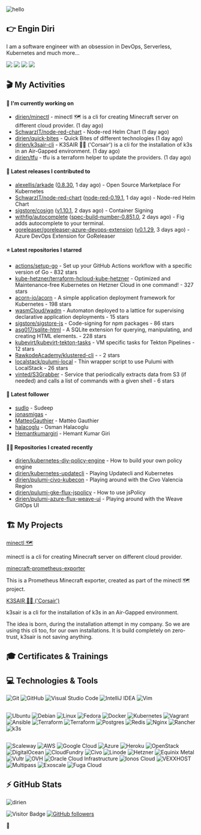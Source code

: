 ![hello](https://media.giphy.com/media/3ornk57KwDXf81rjWM/giphy.gif)

## 👉 Engin Diri

I am a software engineer with an obsession in DevOps, Serverless, Kubernetes and much more...

[![](https://img.shields.io/badge/-@__ediri-%231DA1F2?style=for-the-badge&logo=twitter&logoColor=ffffff)](https://twitter.com/_ediri)
[![](https://img.shields.io/badge/-@dirien-%23181717?style=for-the-badge&logo=github)](https://github.com/dirien)
[![](https://img.shields.io/badge/-@__ediri-E4405F?style=for-the-badge&logo=instagram&logoColor=white)](https://www.instagram.com/_ediri/)
[![](https://img.shields.io/badge/dirien-003366?style=for-the-badge&logo=linuxfoundation&logoColor=white)](https://openprofile.dev/profile/dirien)

## 🎬 My Activities

#### 👷 I'm currently working on

- [dirien/minectl](https://github.com/dirien/minectl) - minectl 🗺  is a cli for creating Minecraft server on different cloud provider. (1 day ago)
- [SchwarzIT/node-red-chart](https://github.com/SchwarzIT/node-red-chart) - Node-red Helm Chart (1 day ago)
- [dirien/quick-bites](https://github.com/dirien/quick-bites) - Quick Bites of different technologies (1 day ago)
- [dirien/k3sair-cli](https://github.com/dirien/k3sair-cli) - K3SAIR 🏴‍☠️️ (&#39;Corsair&#39;) is a cli for the installation of k3s in an Air-Gapped environment. (1 day ago)
- [dirien/tfu](https://github.com/dirien/tfu) - tfu is a terraform helper to update the providers. (1 day ago)

#### 🚀 Latest releases I contributed to

- [alexellis/arkade](https://github.com/alexellis/arkade) ([0.8.30](https://github.com/alexellis/arkade/releases/tag/0.8.30), 1 day ago) - Open Source Marketplace For Kubernetes
- [SchwarzIT/node-red-chart](https://github.com/SchwarzIT/node-red-chart) ([node-red-0.19.1](https://github.com/SchwarzIT/node-red-chart/releases/tag/node-red-0.19.1), 1 day ago) - Node-red Helm Chart
- [sigstore/cosign](https://github.com/sigstore/cosign) ([v1.10.1](https://github.com/sigstore/cosign/releases/tag/v1.10.1), 2 days ago) - Container Signing
- [withfig/autocomplete](https://github.com/withfig/autocomplete) ([spec-build-number-0.851.0](https://github.com/withfig/autocomplete/releases/tag/spec-build-number-0.851.0), 2 days ago) - Fig adds autocomplete to your terminal.
- [goreleaser/goreleaser-azure-devops-extension](https://github.com/goreleaser/goreleaser-azure-devops-extension) ([v0.1.29](https://github.com/goreleaser/goreleaser-azure-devops-extension/releases/tag/v0.1.29), 3 days ago) - Azure DevOps Extension for GoReleaser

#### ⭐ Latest repositories I starred

- [actions/setup-go](https://github.com/actions/setup-go) - Set up your GitHub Actions workflow with a specific version of Go - 832 stars
- [kube-hetzner/terraform-hcloud-kube-hetzner](https://github.com/kube-hetzner/terraform-hcloud-kube-hetzner) - Optimized and Maintenance-free Kubernetes on Hetzner Cloud in one command! - 327 stars
- [acorn-io/acorn](https://github.com/acorn-io/acorn) - A simple application deployment framework for Kubernetes - 198 stars
- [wasmCloud/wadm](https://github.com/wasmCloud/wadm) - Automaton deployed to a lattice for supervising declarative application deployments - 15 stars
- [sigstore/sigstore-js](https://github.com/sigstore/sigstore-js) - Code-signing for npm packages - 86 stars
- [asg017/sqlite-html](https://github.com/asg017/sqlite-html) - A SQLite extension for querying, manipulating, and creating HTML elements. - 228 stars
- [kubevirt/kubevirt-tekton-tasks](https://github.com/kubevirt/kubevirt-tekton-tasks) - VM specific tasks for Tekton Pipelines - 12 stars
- [RawkodeAcademy/klustered-cli](https://github.com/RawkodeAcademy/klustered-cli) -  - 2 stars
- [localstack/pulumi-local](https://github.com/localstack/pulumi-local) - Thin wrapper script to use Pulumi with LocalStack - 26 stars
- [vinted/S3Grabber](https://github.com/vinted/S3Grabber) - Service that periodically extracts data from S3 (if needed) and calls a list of commands with a given shell - 6 stars

#### 👥 Latest follower

- [sudlo](https://github.com/sudlo) - Sudeep
- [jonasmigas](https://github.com/jonasmigas) - 
- [MatteoGauthier](https://github.com/MatteoGauthier) - Mattèo Gauthier
- [halacoglu](https://github.com/halacoglu) - Osman Halacoglu
- [Hemantkumargiri](https://github.com/Hemantkumargiri) - Hemant Kumar Giri

#### 👨‍💻 Repositories I created recently

- [dirien/kubernetes-diy-policy-engine](https://github.com/dirien/kubernetes-diy-policy-engine) - How to build your own policy engine
- [dirien/kubernetes-updatecli](https://github.com/dirien/kubernetes-updatecli) - Playing Updatecli and Kubernetes
- [dirien/pulumi-civo-kubecon](https://github.com/dirien/pulumi-civo-kubecon) - Playing around with the Civo Valencia Region
- [dirien/pulumi-gke-flux-jspolicy](https://github.com/dirien/pulumi-gke-flux-jspolicy) - How to use jsPolicy
- [dirien/pulumi-azure-flux-weave-ui](https://github.com/dirien/pulumi-azure-flux-weave-ui) - Playing around with the Weave GitOps UI


## 🏗️ My Projects
[minectl 🗺](https://github.com/dirien/minectl)

minectl is a cli for creating Minecraft server on different cloud provider.

[minecraft-prometheus-exporter](https://github.com/dirien/minecraft-prometheus-exporter)

This is a Prometheus Minecraft exporter, created as part of the minectl 🗺 project.

[K3SAIR 🏴‍☠️️ ('Corsair')](https://github.com/dirien/k3sair-cli)

k3sair is a cli for the installation of k3s in an Air-Gapped environment.

The idea is born, during the installation attempt in my company. So we are using this cli too, for our own
installations. It is build completely on zero-trust, k3sair is not saving anything.

## 🎓 Certificates & Trainings

<!--START_SECTION:badges-->
<!--END_SECTION:badges-->

## 💻 Technologies & Tools

![Git](https://img.shields.io/badge/git-%23F05033.svg?style=for-the-badge&logo=git&logoColor=white)
![GitHub](https://img.shields.io/badge/github-%23121011.svg?style=for-the-badge&logo=github&logoColor=white)
![Visual Studio Code](https://img.shields.io/badge/VisualStudioCode-0078d7.svg?style=for-the-badge&logo=visual-studio-code&logoColor=white)
![IntelliJ IDEA](https://img.shields.io/badge/IntelliJIDEA-000000.svg?style=for-the-badge&logo=intellij-idea&logoColor=white)
![Vim](https://img.shields.io/badge/VIM-%2311AB00.svg?style=for-the-badge&logo=vim&logoColor=white)

##

![Ubuntu](https://img.shields.io/badge/Ubuntu-E95420?style=for-the-badge&logo=ubuntu&logoColor=white)
![Debian](https://img.shields.io/badge/Debian-D70A53?style=for-the-badge&logo=debian&logoColor=white)
![Linux](https://img.shields.io/badge/Linux-FCC624?style=for-the-badge&logo=linux&logoColor=black)
![Fedora](https://img.shields.io/badge/Fedora-294172?style=for-the-badge&logo=fedora&logoColor=white)
![Docker](https://img.shields.io/badge/docker-0db7ed.svg?style=for-the-badge&logo=docker&logoColor=white)
![Kubernetes](https://img.shields.io/badge/kubernetes-326ce5.svg?style=for-the-badge&logo=kubernetes&logoColor=white)
![Vagrant](https://img.shields.io/badge/vagrant-1563FF.svg?style=for-the-badge&logo=vagrant&logoColor=white)
![Ansible](https://img.shields.io/badge/ansible-1A1918.svg?style=for-the-badge&logo=ansible&logoColor=white)
![Terraform](https://img.shields.io/badge/terraform-5835CC.svg?style=for-the-badge&logo=terraform&logoColor=white)
![Terraform](https://img.shields.io/badge/pulumi-8A3391.svg?style=for-the-badge&logo=pulumi&logoColor=white)
![Postgres](https://img.shields.io/badge/postgres-316192.svg?style=for-the-badge&logo=postgresql&logoColor=white)
![Redis](https://img.shields.io/badge/redis-DD0031.svg?style=for-the-badge&logo=redis&logoColor=white)
![Nginx](https://img.shields.io/badge/nginx-009639.svg?style=for-the-badge&logo=nginx&logoColor=white)
![Rancher](https://img.shields.io/badge/rancher-0075A8.svg?style=for-the-badge&logo=rancher&logoColor=white)
![k3s](https://img.shields.io/badge/k3s-FFC61C.svg?style=for-the-badge&logo=&logoColor=white)

##

![Scaleway](https://img.shields.io/badge/SCALEWAY-4f0599.svg?style=for-the-badge&logo=scaleway&logoColor=white)
![AWS](https://img.shields.io/badge/AWS-FF9900.svg?style=for-the-badge&logo=amazon-aws&logoColor=white)
![Google Cloud](https://img.shields.io/badge/GoogleCloud-4285F4.svg?style=for-the-badge&logo=google-cloud&logoColor=white)
![Azure](https://img.shields.io/badge/azure-0078D4.svg?style=for-the-badge&logo=microsoft-azure&logoColor=white)
![Heroku](https://img.shields.io/badge/heroku-430098.svg?style=for-the-badge&logo=heroku&logoColor=white)
![OpenStack](https://img.shields.io/badge/Openstack-f01742.svg?style=for-the-badge&logo=openstack&logoColor=white)
![DigitalOcean](https://img.shields.io/badge/DigitalOcean-0080FF.svg?style=for-the-badge&logo=DigitalOcean&logoColor=white)
![CloudFundry](https://img.shields.io/badge/CloudFoundry-0C9ED5.svg?style=for-the-badge&logo=cloudfoundry&logoColor=white)
![Civo](https://img.shields.io/badge/civo-239DFF.svg?style=for-the-badge&logo=civo&logoColor=white)
![Linode](https://img.shields.io/badge/linode-00A95C?style=for-the-badge&logo=linode&logoColor=white)
![Hetzner](https://img.shields.io/badge/hetzner-d50c2d?style=for-the-badge&logo=hetzner&logoColor=white)
![Equinix Metal](https://img.shields.io/badge/equinix--metal-d10810?style=for-the-badge&logo=equinixmetal&logoColor=white)
![Vultr](https://img.shields.io/badge/vultr-007BFC?style=for-the-badge&logo=vultr&logoColor=white)
![OVH](https://img.shields.io/badge/ovh-123F6D?style=for-the-badge&logo=ovh&logoColor=white)
![Oracle Cloud Infrastructure](https://img.shields.io/badge/Oracle_Cloud_Infrastructure-F80000?style=for-the-badge&logo=oracle&logoColor=white)
![Ionos Cloud](https://img.shields.io/badge/ionos--cloud-003D8F?style=for-the-badge&logo=ionos&logoColor=white)
![VEXXHOST](https://img.shields.io/badge/VEXXHOST-2A1659?style=for-the-badge&logo=vexxhost&logoColor=white)
![Multipass](https://img.shields.io/badge/Multipass-E95420?style=for-the-badge&logo=ubuntu&logoColor=white)
![Exoscale](https://img.shields.io/badge/Exoscale-DA291C?style=for-the-badge&logo=exoscale&logoColor=white)
![Fuga Cloud](https://img.shields.io/badge/fuga_cloud-242F4B?style=for-the-badge&logo=fugacloud&logoColor=white)

## ⚡ GitHub Stats

![dirien](https://github-readme-stats.vercel.app/api?username=dirien&show_icons=true&count_private=true&theme=dracula)

![Visitor Badge](https://visitor-badge.laobi.icu/badge?page_id=dirien)
[![GitHub followers](https://img.shields.io/github/followers/dirien.svg?style=social&label=Follow&maxAge=2592000)](https://github.com/dirien?tab=followers)

🧿
